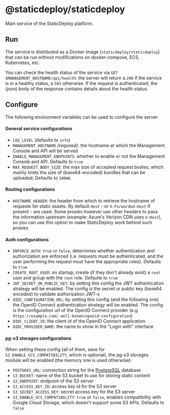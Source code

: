 # @staticdeploy/staticdeploy

Main service of the StaticDeploy platform.

## Run

The service is distributed as a Docker image (`staticdeploy/staticdeploy`) that
can be run without modifications on docker-compose, ECS, Kubernetes, etc.

You can check the health status of the service via
`GET $MANAGEMENT_HOSTNAME/api/health`: the server will return a `200` if the
service is in a healthy status, a `503` otherwise. If the request is
authenticated, the (json) body of the response contains details about the health
status.

## Configure

The following environment variables can be used to configure the server:

#### General service configurations

- `LOG_LEVEL` (defaults to `info`)
- `MANAGEMENT_HOSTNAME` _(required)_: the hostname at which the Management
  Console and API will be served
- `ENABLE_MANAGEMENT_ENDPOINTS`: whether to enable or not the Management Console
  and API. Defaults to `true`
- `MAX_REQUEST_BODY_SIZE`: the max size of accepted request bodies, which mainly
  limits the size of (base64-encoded) bundles that can be uploaded. Defaults to
  `100mb`

#### Routing configurations

- `HOSTNAME_HEADER`: the header from which to retrieve the hostname of requests
  for static assets. By default `Host` - or `X-Forwarded-Host` if present - are
  used. Some proxies however use other headers to pass the information upstream
  (example: Azure's Verizon CDN uses `X-Host`), so you can use this option to
  make StaticDeploy work behind such proxies

#### Auth configurations

- `ENFORCE_AUTH`: `true` or `false`, determines whether authentication and
  authorization are enforced (i.e. requests must be authenticated, and the user
  performing the request must have the appropriate roles). Defaults to `true`
- `CREATE_ROOT_USER`: on startup, create (if they don't already exist) a `root`
  user and group with the `root` role. Defaults to `true`
- `JWT_SECRET_OR_PUBLIC_KEY`: by setting this config the JWT authentication
  strategy will be enabled. The config is the secret or public key (base64
  encoded) to validate authorization JWT-s
- `OIDC_CONFIGURATION_URL`: by setting this config (and the following one) the
  OpenID Connect authentication strategy will be enabled. The config is the
  configuration url of the OpenID Connect provider (e.g.
  `https://example.com/.well-known/openid-configuration`)
- `OIDC_CLIENT_ID`: the client id of the OpenID Connect application
- `OIDC_PROVIDER_NAME`: the name to show in the "Login with" interface

#### pg-s3 storages configurations

When setting these config (all of them, save for `S3_ENABLE_GCS_COMPATIBILITY`,
which is optional), the pg-s3 storages module will be enabled (the memory one is
used otherwise):

- `POSTGRES_URL`: connection string for the
  [PostgreSQL](https://www.postgresql.org/) database
- `S3_BUCKET`: name of the S3 bucket to use for storing static content
- `S3_ENDPOINT`: endpoint of the S3 server
- `S3_ACCESS_KEY_ID`: access key id for the S3 server
- `S3_SECRET_ACCESS_KEY`: secret access key for the S3 server
- `S3_ENABLE_GCS_COMPATIBILITY`: `true` or `false`, enables compatibility with
  Google Cloud Storage, which doesn't support some S3 APIs. Defaults to `false`
